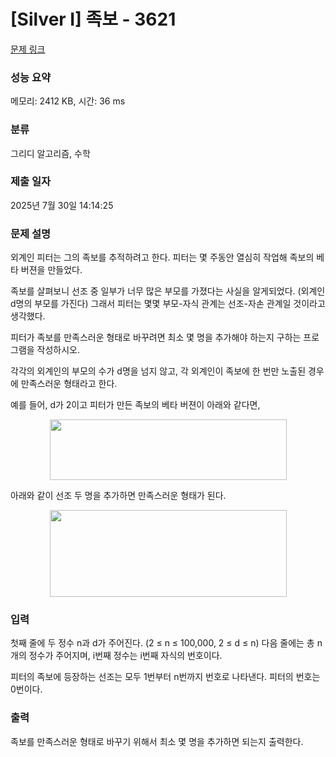 # [Silver I] 족보 - 3621 

[문제 링크](https://www.acmicpc.net/problem/3621) 

### 성능 요약

메모리: 2412 KB, 시간: 36 ms

### 분류

그리디 알고리즘, 수학

### 제출 일자

2025년 7월 30일 14:14:25

### 문제 설명

<p>외계인 피터는 그의 족보를 추적하려고 한다. 피터는 몇 주동안 열심히 작업해 족보의 베타 버젼을 만들었다.</p>

<p>족보를 살펴보니 선조 중 일부가 너무 많은 부모를 가졌다는 사실을 알게되었다. (외계인 d명의 부모를 가진다) 그래서 피터는 몇몇 부모-자식 관계는 선조-자손 관계일 것이라고 생각했다.</p>

<p>피터가 족보를 만족스러운 형태로 바꾸려면 최소 몇 명을 추가해야 하는지 구하는 프로그램을 작성하시오.</p>

<p>각각의 외계인의 부모의 수가 d명을 넘지 않고, 각 외계인이 족보에 한 번만 노출된 경우에 만족스러운 형태라고 한다.</p>

<p>예를 들어, d가 2이고 피터가 만든 족보의 베타 버젼이 아래와 같다면,</p>

<p style="text-align: center;"><img alt="" src="https://upload.acmicpc.net/16ddd152-b824-45e9-ae72-b37668387821/-/preview/" style="width: 379px; height: 97px;"></p>

<p>아래와 같이 선조 두 명을 추가하면 만족스러운 형태가 된다.</p>

<p style="text-align: center;"><img alt="" src="https://upload.acmicpc.net/a632898a-57c0-4e41-953a-d7ac152ae85a/-/preview/" style="width: 379px; height: 139px;"></p>

### 입력 

 <p>첫째 줄에 두 정수 n과 d가 주어진다. (2 ≤ n ≤ 100,000, 2 ≤ d ≤ n) 다음 줄에는 총 n개의 정수가 주어지며, i번째 정수는 i번째 자식의 번호이다.</p>

<p>피터의 족보에 등장하는 선조는 모두 1번부터 n번까지 번호로 나타낸다. 피터의 번호는 0번이다.</p>

### 출력 

 <p>족보를 만족스러운 형태로 바꾸기 위해서 최소 몇 명을 추가하면 되는지 출력한다.</p>

